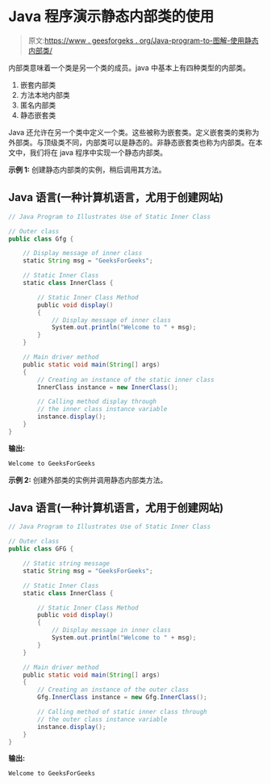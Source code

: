 # Java 程序演示静态内部类的使用

> 原文:[https://www . geesforgeks . org/Java-program-to-图解-使用静态内部类/](https://www.geeksforgeeks.org/java-program-to-illustrates-use-of-static-inner-class/)

内部类意味着一个类是另一个类的成员。java 中基本上有四种类型的内部类。

1.  嵌套内部类
2.  方法本地内部类
3.  匿名内部类
4.  静态嵌套类

Java 还允许在另一个类中定义一个类。这些被称为嵌套类。定义嵌套类的类称为外部类。与顶级类不同，内部类可以是静态的。非静态嵌套类也称为内部类。在本文中，我们将在 java 程序中实现一个静态内部类。

**示例 1:** 创建静态内部类的实例，稍后调用其方法。

## Java 语言(一种计算机语言，尤用于创建网站)

```java
// Java Program to Illustrates Use of Static Inner Class

// Outer class
public class Gfg {

    // Display message of inner class
    static String msg = "GeeksForGeeks";

    // Static Inner Class
    static class InnerClass {

        // Static Inner Class Method
        public void display()
        {
            // Display message of inner class
            System.out.println("Welcome to " + msg);
        }
    }

    // Main driver method
    public static void main(String[] args)
    {
        // Creating an instance of the static inner class
        InnerClass instance = new InnerClass();

        // Calling method display through
        // the inner class instance variable
        instance.display();
    }
}
```

**输出:**

```java
Welcome to GeeksForGeeks
```

**示例 2:** 创建外部类的实例并调用静态内部类方法。

## Java 语言(一种计算机语言，尤用于创建网站)

```java
// Java Program to Illustrates Use of Static Inner Class

// Outer class
public class GFG {

    // Static string message
    static String msg = "GeeksForGeeks";

    // Static Inner Class
    static class InnerClass {

        // Static Inner Class Method
        public void display()
        {
            // Display message in inner class
            System.out.println("Welcome to " + msg);
        }
    }

    // Main driver method
    public static void main(String[] args)
    {
        // Creating an instance of the outer class
        Gfg.InnerClass instance = new Gfg.InnerClass();

        // Calling method of static inner class through
        // the outer class instance variable
        instance.display();
    }
}
```

**输出:**

```java
Welcome to GeeksForGeeks
```